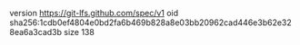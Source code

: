 version https://git-lfs.github.com/spec/v1
oid sha256:1cdb0ef4804e0bd2fa6b469b828a8e03bb20962cad446e3b62e328ea6a3cad3b
size 138
